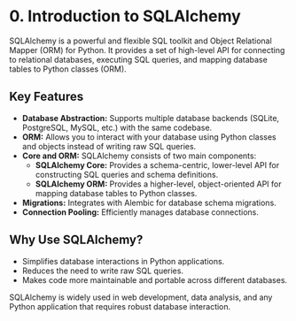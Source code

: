 # 0. Introduction to SQLAlchemy

SQLAlchemy is a powerful and flexible SQL toolkit and Object Relational Mapper (ORM) for Python. It provides a set of high-level API for connecting to relational databases, executing SQL queries, and mapping database tables to Python classes (ORM).

## Key Features
- **Database Abstraction:** Supports multiple database backends (SQLite, PostgreSQL, MySQL, etc.) with the same codebase.
- **ORM:** Allows you to interact with your database using Python classes and objects instead of writing raw SQL queries.
- **Core and ORM:** SQLAlchemy consists of two main components:
  - **SQLAlchemy Core:** Provides a schema-centric, lower-level API for constructing SQL queries and schema definitions.
  - **SQLAlchemy ORM:** Provides a higher-level, object-oriented API for mapping database tables to Python classes.
- **Migrations:** Integrates with Alembic for database schema migrations.
- **Connection Pooling:** Efficiently manages database connections.

## Why Use SQLAlchemy?
- Simplifies database interactions in Python applications.
- Reduces the need to write raw SQL queries.
- Makes code more maintainable and portable across different databases.

SQLAlchemy is widely used in web development, data analysis, and any Python application that requires robust database interaction.


